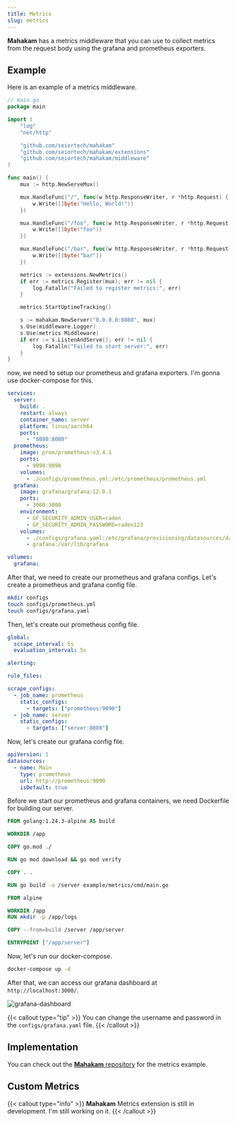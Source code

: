 ```yaml
---
title: Metrics
slug: metrics
---
```


**Mahakam** has a metrics middleware that you can use to collect metrics from the request body using the grafana and prometheus exporters.

## Example

Here is an example of a metrics middleware.

```go
// main.go
package main

import (
	"log"
	"net/http"

	"github.com/seiortech/mahakam"
	"github.com/seiortech/mahakam/extensions"
	"github.com/seiortech/mahakam/middleware"
)

func main() {
	mux := http.NewServeMux()

	mux.HandleFunc("/", func(w http.ResponseWriter, r *http.Request) {
		w.Write([]byte("Hello, World!"))
	})

	mux.HandleFunc("/foo", func(w http.ResponseWriter, r *http.Request) {
		w.Write([]byte("foo"))
	})

	mux.HandleFunc("/bar", func(w http.ResponseWriter, r *http.Request) {
		w.Write([]byte("bar"))
	})

	metrics := extensions.NewMetrics()
	if err := metrics.Register(mux); err != nil {
		log.Fatalln("Failed to register metrics:", err)
	}

	metrics.StartUptimeTracking()

	s := mahakam.NewServer("0.0.0.0:8080", mux)
	s.Use(middleware.Logger)
	s.Use(metrics.Middleware)
	if err := s.ListenAndServe(); err != nil {
		log.Fatalln("Failed to start server:", err)
	}
}
```

now, we need to setup our prometheus and grafana exporters. I'm gonna use docker-compose for this.

```yaml
services:
  server:
    build: .
    restart: always
    container_name: server
    platform: linux/aarch64
    ports:
      - "8080:8080"
  prometheus:
    image: prom/prometheus:v3.4.1
    ports:
      - 9090:9090
    volumes:
      - ./configs/prometheus.yml:/etc/prometheus/prometheus.yml
  grafana:
    image: grafana/grafana:12.0.1
    ports:
      - 3000:3000
    environment:
      - GF_SECURITY_ADMIN_USER=raden
      - GF_SECURITY_ADMIN_PASSWORD=raden123
    volumes:
      - ./configs/grafana.yaml:/etc/grafana/provisioning/datasources/datasources.yaml
      - grafana:/var/lib/grafana

volumes:
  grafana:
```

After that, we need to create our prometheus and grafana configs. Let's create a prometheus and grafana config file.

```sh
mkdir configs
touch configs/prometheus.yml
touch configs/grafana.yaml
```

Then, let's create our prometheus config file.

```yaml
global:
  scrape_interval: 5s
  evaluation_interval: 5s

alerting:

rule_files:

scrape_configs:
  - job_name: prometheus
    static_configs:
      - targets: ["prometheus:9090"]
  - job_name: server
    static_configs:
      - targets: ["server:8080"]
```

Now, let's create our grafana config file.

```yaml
apiVersion: 1
datasources:
  - name: Main
    type: prometheus
    url: http://prometheus:9090
    isDefault: true
```

Before we start our prometheus and grafana containers, we need Dockerfile for building our server.

```Dockerfile
FROM golang:1.24.3-alpine AS build

WORKDIR /app

COPY go.mod ./

RUN go mod download && go mod verify

COPY . .

RUN go build -o /server example/metrics/cmd/main.go

FROM alpine

WORKDIR /app
RUN mkdir -p /app/logs

COPY --from=build /server /app/server

ENTRYPOINT ["/app/server"]
```

Now, let's run our docker-compose.

```sh
docker-compose up -d
```

After that, we can access our grafana dashboard at `http://localhost:3000/`. 

![grafana-dashboard](/assets/metrics.png)

{{< callout type="tip" >}}
You can change the username and password in the `configs/grafana.yaml` file.
{{< /callout >}}

## Implementation
You can check out the [**Mahakam** repository](https://github.com/seiortech/mahakam/tree/master/example/metrics) for the metrics example.

## Custom Metrics
{{< callout type="info" >}}
**Mahakam** Metrics extension is still in development. I'm still working on it. 
{{< /callout >}}